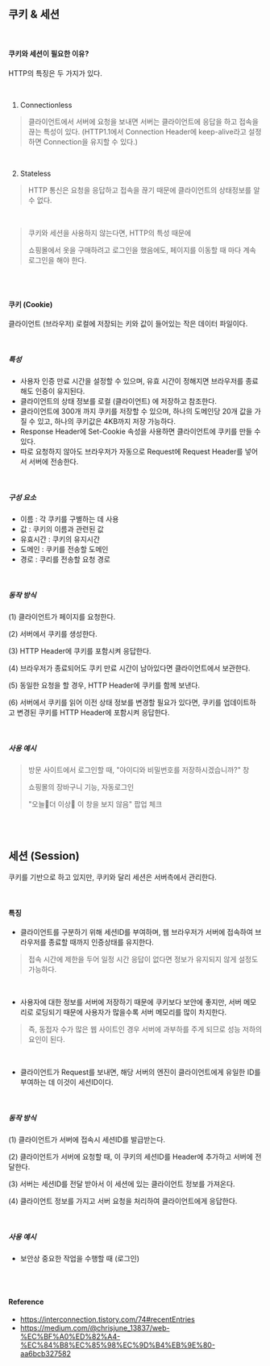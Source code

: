## 쿠키 & 세션

<br />

#### 쿠키와 세션이 필요한 이유?
HTTP의 특징은 두 가지가 있다.

<br />

1. Connectionless
> 클라이언트에서 서버에 요청을 보내면 서버는 클라이언트에 응답을 하고 접속을 끊는 특성이 있다. 
> (HTTP1.1에서 Connection Header에 keep-alive라고 설정하면 Connection을 유지할 수 있다.)

<br />

2. Stateless
> HTTP 통신은 요청을 응답하고 접속을 끊기 때문에 클라이언트의 상태정보를 알 수 없다.

<br />

> 쿠키와 세션을 사용하지 않는다면, HTTP의 특성 때문에
>
> 쇼핑몰에서 옷을 구매하려고 로그인을 했음에도, 페이지를 이동할 때 마다 계속 로그인을 해야 한다.

<br />
<br />

#### 쿠키 (Cookie)
클라이언트 (브라우저) 로컬에 저장되는 키와 값이 들어있는 작은 데이터 파일이다.

<br />

##### 특성
- 사용자 인증 만료 시간을 설정할 수 있으며, 유효 시간이 정해지면 브라우저를 종료해도 인증이 유지된다.
- 클라이언트의 상태 정보를 로컬 (클라이언트) 에 저장하고 참조한다.
- 클라이언트에 300개 까지 쿠키를 저장할 수 있으며, 하나의 도메인당 20개 값을 가질 수 있고, 하나의 쿠키값은 4KB까지 저장 가능하다.
- Response Header에 Set-Cookie 속성을 사용하면 클라이언트에 쿠키를 만들 수 있다.
- 따로 요청하지 않아도 브라우저가 자동으로 Request에 Request Header를 넣어서 서버에 전송한다.

<br />

##### 구성 요소
- 이름 : 각 쿠키를 구별하는 데 사용
- 값 : 쿠키의 이름과 관련된 값
- 유효시간 : 쿠키의 유지시간
- 도메인 : 쿠키를 전송할 도메인
- 경로 : 쿠리를 전송할 요청 경로

<br />

##### 동작 방식
(1) 클라이언트가 페이지를 요청한다.  

(2) 서버에서 쿠키를 생성한다.  

(3) HTTP Header에 쿠키를 포함시켜 응답한다.  

(4) 브라우저가 종료되어도 쿠키 만료 시간이 남아있다면 클라이언트에서 보관한다.  

(5) 동일한 요청을 할 경우, HTTP Header에 쿠키를 함께 보낸다.  

(6) 서버에서 쿠키를 읽어 이전 상태 정보를 변경할 필요가 있다면, 쿠키를 업데이트하고 변경된 쿠키를 HTTP Header에 포함시켜 응답한다.

<br />

##### 사용 예시
> 방문 사이트에서 로그인할 때, "아이디와 비밀번호를 저장하시겠습니까?" 창
>
> 쇼핑몰의 장바구니 기능, 자동로그인
>
> "오늘더 이상 이 창을 보지 않음" 팝업 체크

<br />
<br />

## 세션 (Session)
쿠키를 기반으로 하고 있지만, 쿠키와 달리 세션은 서버측에서 관리한다.

<br />

#### 특징
- 클라이언트를 구분하기 위해 세션ID를 부여하며, 웹 브라우저가 서버에 접속하여 브라우저를 종료할 때까지 인증상태를 유지한다.
> 접속 시간에 제한을 두어 일정 시간 응답이 없다면 정보가 유지되지 않게 설정도 가능하다.

<br />

- 사용자에 대한 정보를 서버에 저장하기 때문에 쿠키보다 보안에 좋지만, 서버 메모리로 로딩되기 때문에 사용자가 많을수록 서버 메모리를 많이 차지한다.
> 즉, 동접자 수가 많은 웹 사이트인 경우 서버에 과부하를 주게 되므로 성능 저하의 요인이 된다.
  
<br />

- 클라이언트가 Request를 보내면, 해당 서버의 엔진이 클라이언트에게 유일한 ID를 부여하는 데 이것이 세션ID이다.

<br />

##### 동작 방식
(1) 클라이언트가 서버에 접속시 세션ID를 발급받는다.

(2) 클라이언트가 서버에 요청할 때, 이 쿠키의 세션ID를 Header에 추가하고 서버에 전달한다.

(3) 서버는 세션ID를 전달 받아서 이 세션에 있는 클라이언트 정보를 가져온다.

(4) 클라이언트 정보를 가지고 서버 요청을 처리하여 클라이언트에게 응답한다.

<br />

##### 사용 예시
- 보안상 중요한 작업을 수행할 때 (로그인)

<br />
<br />

#### Reference
- https://interconnection.tistory.com/74#recentEntries
- https://medium.com/@chrisjune_13837/web-%EC%BF%A0%ED%82%A4-%EC%84%B8%EC%85%98%EC%9D%B4%EB%9E%80-aa6bcb327582